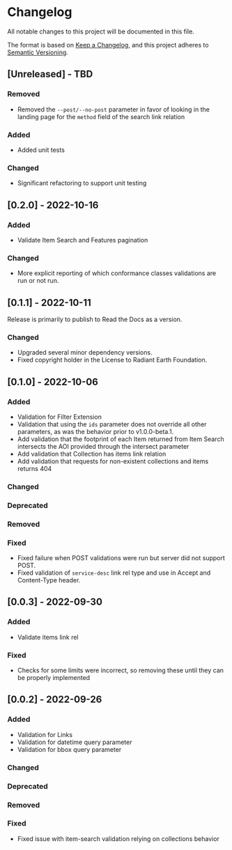 # Changelog

All notable changes to this project will be documented in this file.

The format is based on [Keep a Changelog](https://keepachangelog.com/en/1.0.0/),
and this project adheres to [Semantic Versioning](https://semver.org/spec/v2.0.0.html).

## [Unreleased] - TBD

### Removed

- Removed the `--post/--no-post` parameter in favor of looking in the landing page for the `method` field of the
  search link relation

### Added

- Added unit tests

### Changed

- Significant refactoring to support unit testing

## [0.2.0] - 2022-10-16

### Added

- Validate Item Search and Features pagination

### Changed

- More explicit reporting of which conformance classes validations are run or not run.

## [0.1.1] - 2022-10-11

Release is primarily to publish to Read the Docs as a version.

### Changed

- Upgraded several minor dependency versions.
- Fixed copyright holder in the License to Radiant Earth Foundation.

## [0.1.0] - 2022-10-06

### Added

- Validation for Filter Extension
- Validation that using the `ids` parameter does not override all other parameters, as was the behavior
  prior to v1.0.0-beta.1.
- Add validation that the footprint of each Item returned from Item Search intersects the AOI provided
  through the intersect parameter
- Add validation that Collection has items link relation
- Add validation that requests for non-existent collections and items returns 404

### Changed

### Deprecated

### Removed

### Fixed

- Fixed failure when POST validations were run but server did not support POST.
- Fixed validation of `service-desc` link rel type and use in Accept and Content-Type header.

## [0.0.3] - 2022-09-30

### Added

- Validate items link rel

### Fixed

- Checks for some limits were incorrect, so removing these until they can be properly implemented

## [0.0.2] - 2022-09-26

### Added

- Validation for Links
- Validation for datetime query parameter
- Validation for bbox query parameter

### Changed

### Deprecated

### Removed

### Fixed

- Fixed issue with item-search validation relying on collections behavior
